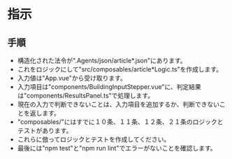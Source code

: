 # 指示

## 手順
- 構造化された法令が".Agents/json/article*.json"にあります。
- これをロジックにして"src/composables/article*Logic.ts"を作成します。
- 入力値は"App.vue"から受け取ります。
- 入力項目は"components/BuildingInputStepper.vue"に、判定結果は"components/ResultsPanel.ts"で処理します。
- 現在の入力で判断できないことは、入力項目を追加するか、判断できないことを返します。
- "composables/"にはすでに１０条、１１条、１２条、２１条のロジックとテストがあります。
- これらに倣ってロジックとテストを作成してください。
- 最後には"npm test"と"npm run lint"でエラーがないことを確認します。
